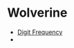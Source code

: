 # Wolverine


- [Digit Frequency](https://github.com/balaji303/Wolverine/blob/master/test.c)
- []()
